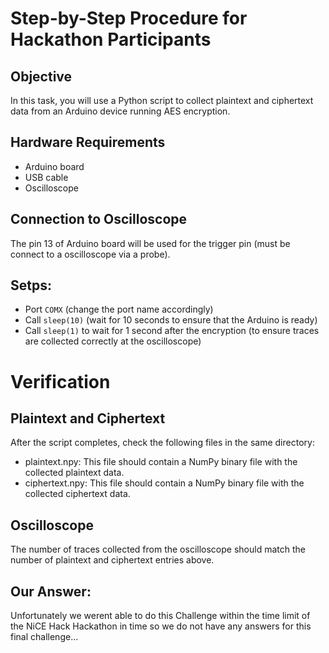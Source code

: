 # Step-by-Step Procedure for Hackathon Participants

## Objective

In this task, you will use a Python script to collect plaintext and ciphertext data from an Arduino device running AES encryption.

## Hardware Requirements

* Arduino board
* USB cable
* Oscilloscope

## Connection to Oscilloscope

The pin 13 of Arduino board will be used for the trigger pin (must be connect to a oscilloscope via a probe). 

## Setps:

* Port `COMX` (change the port name accordingly)
* Call `sleep(10)` (wait for 10 seconds to ensure that the Arduino is ready)
* Call `sleep(1)` to wait for 1 second after the encryption (to ensure traces are collected correctly at the oscilloscope)
  

# Verification

## Plaintext and Ciphertext
After the script completes, check the following files in the same directory:

* plaintext.npy: This file should contain a NumPy binary file with the collected plaintext data.
* ciphertext.npy: This file should contain a NumPy binary file with the collected ciphertext data.

## Oscilloscope
The number of traces collected from the oscilloscope should match the number of plaintext and ciphertext entries above.



## Our Answer:
Unfortunately we werent able to do this Challenge within the time limit of the NiCE Hack Hackathon in time so we do not have any answers for this final challenge... 